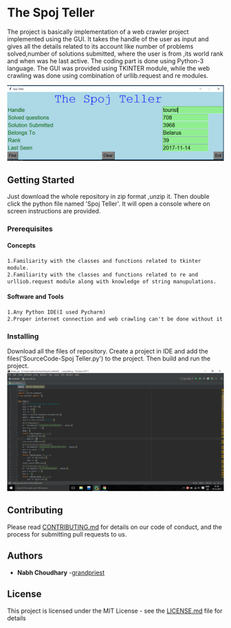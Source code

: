# The Spoj Teller

The project is basically implementation of a web crawler project implemented using the GUI. It takes the handle of the user as input and gives all the details related to its account like number of problems solved,number of solutions submitted, where the user is from ,its world rank and when was he last active. The coding part is done using Python-3 language. The GUI was provided using TKINTER module, while the web crawling was done using combination of urllib.request and re modules.

![Alt text](https://github.com/grandpriest/Spoj-Teller/blob/master/Spoj%20Teller/Screenshot%20(43).png)

## Getting Started

Just download the whole repository in zip format ,unzip it. Then double click the python file named 'Spoj Teller'. It will open a console where on screen instructions are provided.

### Prerequisites

#### Concepts
	1.Familiarity with the classes and functions related to tkinter module.
	2.Familiarity with the classes and functions related to re and urlliob.request module along with knowledge of string manupulations.
#### Software and Tools
	1.Any Python IDE(I used Pycharm)
	2.Proper internet connection and web crawling can't be done without it 

### Installing

Download all the files of repository. Create a project in IDE and add the files('SourceCode-Spoj Teller.py') to the project. Then build and run the project.
![Alt text](https://github.com/grandpriest/Spoj-Teller/blob/master/Spoj%20Teller/Screenshot%20(44).png)


## Contributing

Please read [CONTRIBUTING.md](https://gist.github.com/PurpleBooth/b24679402957c63ec426) for details on our code of conduct, and the process for submitting pull requests to us.

## Authors

* **Nabh Choudhary** -[grandpriest](https://github.com/grandpriest)


## License

This project is licensed under the MIT License - see the [LICENSE.md](LICENSE.md) file for details
